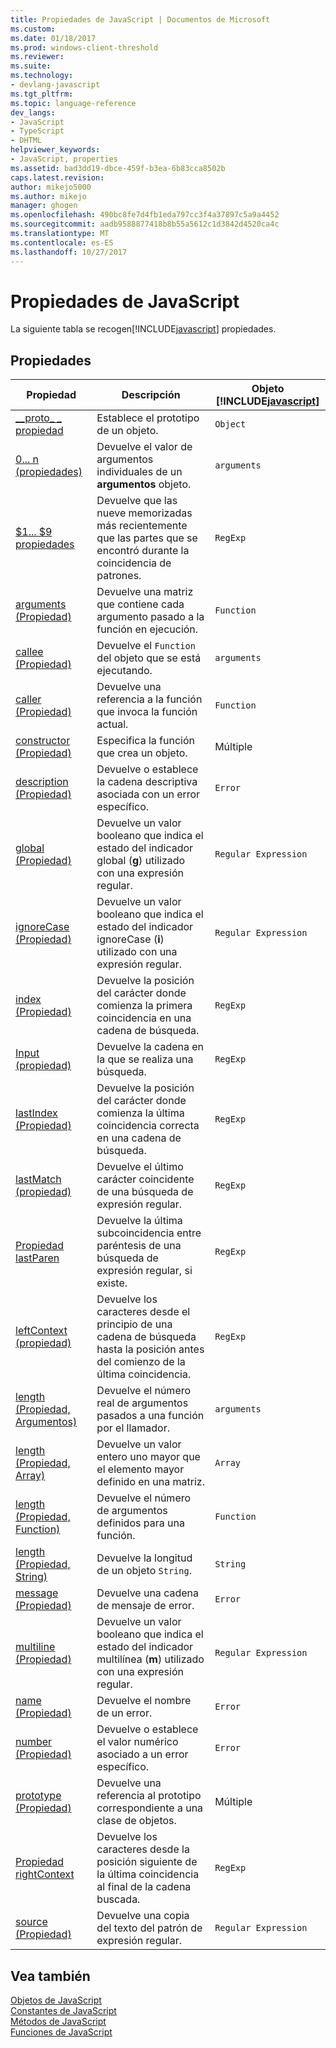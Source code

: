 ```yaml
---
title: Propiedades de JavaScript | Documentos de Microsoft
ms.custom: 
ms.date: 01/18/2017
ms.prod: windows-client-threshold
ms.reviewer: 
ms.suite: 
ms.technology:
- devlang-javascript
ms.tgt_pltfrm: 
ms.topic: language-reference
dev_langs:
- JavaScript
- TypeScript
- DHTML
helpviewer_keywords:
- JavaScript, properties
ms.assetid: bad3dd19-dbce-459f-b3ea-6b83cca8502b
caps.latest.revision: 
author: mikejo5000
ms.author: mikejo
manager: ghogen
ms.openlocfilehash: 490bc8fe7d4fb1eda797cc3f4a37897c5a9a4452
ms.sourcegitcommit: aadb9588877418b8b55a5612c1d3842d4520ca4c
ms.translationtype: MT
ms.contentlocale: es-ES
ms.lasthandoff: 10/27/2017
---
```

# <a name="javascript-properties"></a>Propiedades de JavaScript
La siguiente tabla se recogen[!INCLUDE[javascript](../../javascript/includes/javascript-md.md)] propiedades.  
  
## <a name="properties"></a>Propiedades  
  
|Propiedad|Descripción|Objeto [!INCLUDE[javascript](../../javascript/includes/javascript-md.md)]|  
|--------------|-----------------|-----------------------------------------------------------------------|  
|[__proto\_ \_ propiedad](../../javascript/reference/proto-property-object-javascript.md)|Establece el prototipo de un objeto.|`Object`|  
|[0... n (propiedades)](../../javascript/reference/0-dot-dot-dot-n-properties-arguments-javascript.md)|Devuelve el valor de argumentos individuales de un **argumentos** objeto.|`arguments`|  
|[$1... $9 propiedades](../../javascript/reference/dollar-1-dot-dot-dot-dollar-9-properties-regexp-javascript.md)|Devuelve que las nueve memorizadas más recientemente que las partes que se encontró durante la coincidencia de patrones.|`RegExp`|  
|[arguments (Propiedad)](../../javascript/reference/arguments-property-function-javascript.md)|Devuelve una matriz que contiene cada argumento pasado a la función en ejecución.|`Function`|  
|[callee (Propiedad)](../../javascript/reference/callee-property-arguments-javascript.md)|Devuelve el `Function` del objeto que se está ejecutando.|`arguments`|  
|[caller (Propiedad)](../../javascript/reference/caller-property-function-javascript.md)|Devuelve una referencia a la función que invoca la función actual.|`Function`|  
|[constructor (Propiedad)](../../javascript/reference/constructor-property-object-javascript.md)|Especifica la función que crea un objeto.|Múltiple|  
|[description (Propiedad)](../../javascript/reference/description-property-error-javascript.md)|Devuelve o establece la cadena descriptiva asociada con un error específico.|`Error`|  
|[global (Propiedad)](../../javascript/reference/global-property-regular-expression-javascript.md)|Devuelve un valor booleano que indica el estado del indicador global (**g**) utilizado con una expresión regular.|`Regular Expression`|  
|[ignoreCase (Propiedad)](../../javascript/reference/ignorecase-property-regular-expression-javascript.md)|Devuelve un valor booleano que indica el estado del indicador ignoreCase (**i**) utilizado con una expresión regular.|`Regular Expression`|  
|[index (Propiedad)](../../javascript/reference/index-property-regexp-javascript.md)|Devuelve la posición del carácter donde comienza la primera coincidencia en una cadena de búsqueda.|`RegExp`|  
|[Input (propiedad)](../../javascript/reference/input-property-dollar-regexp-javascript.md)|Devuelve la cadena en la que se realiza una búsqueda.|`RegExp`|  
|[lastIndex (Propiedad)](../../javascript/reference/lastindex-property-regexp-javascript.md)|Devuelve la posición del carácter donde comienza la última coincidencia correcta en una cadena de búsqueda.|`RegExp`|  
|[lastMatch (propiedad)](../../javascript/reference/lastmatch-property-dollar-regexp-javascript.md)|Devuelve el último carácter coincidente de una búsqueda de expresión regular.|`RegExp`|  
|[Propiedad lastParen](../../javascript/reference/lastparen-property-dollar-regexp-javascript.md)|Devuelve la última subcoincidencia entre paréntesis de una búsqueda de expresión regular, si existe.|`RegExp`|  
|[leftContext (propiedad)](../../javascript/reference/leftcontext-property-dollar-grave-regexp-javascript.md)|Devuelve los caracteres desde el principio de una cadena de búsqueda hasta la posición antes del comienzo de la última coincidencia.|`RegExp`|  
|[length (Propiedad, Argumentos)](../../javascript/reference/length-property-arguments-javascript.md)|Devuelve el número real de argumentos pasados a una función por el llamador.|`arguments`|  
|[length (Propiedad, Array)](../../javascript/reference/length-property-array-javascript.md)|Devuelve un valor entero uno mayor que el elemento mayor definido en una matriz.|`Array`|  
|[length (Propiedad, Function)](../../javascript/reference/length-property-function-javascript.md)|Devuelve el número de argumentos definidos para una función.|`Function`|  
|[length (Propiedad, String)](../../javascript/reference/length-property-string-javascript.md)|Devuelve la longitud de un objeto `String`.|`String`|  
|[message (Propiedad)](../../javascript/reference/message-property-error-javascript.md)|Devuelve una cadena de mensaje de error.|`Error`|  
|[multiline (Propiedad)](../../javascript/reference/multiline-property-regular-expression-javascript.md)|Devuelve un valor booleano que indica el estado del indicador multilínea (**m**) utilizado con una expresión regular.|`Regular Expression`|  
|[name (Propiedad)](../../javascript/reference/name-property-error-javascript.md)|Devuelve el nombre de un error.|`Error`|  
|[number (Propiedad)](../../javascript/reference/number-property-error-javascript.md)|Devuelve o establece el valor numérico asociado a un error específico.|`Error`|  
|[prototype (Propiedad)](../../javascript/reference/prototype-property-object-javascript.md)|Devuelve una referencia al prototipo correspondiente a una clase de objetos.|Múltiple|  
|[Propiedad rightContext](../../javascript/reference/rightcontext-property-dollar-regexp-javascript.md)|Devuelve los caracteres desde la posición siguiente de la última coincidencia al final de la cadena buscada.|`RegExp`|  
|[source (Propiedad)](../../javascript/reference/source-property-regular-expression-javascript.md)|Devuelve una copia del texto del patrón de expresión regular.|`Regular Expression`|  
  
## <a name="see-also"></a>Vea también  
 [Objetos de JavaScript](../../javascript/reference/javascript-objects.md)   
 [Constantes de JavaScript](../../javascript/reference/javascript-constants.md)   
 [Métodos de JavaScript](../../javascript/reference/javascript-methods.md)   
 [Funciones de JavaScript](../../javascript/reference/javascript-functions.md)